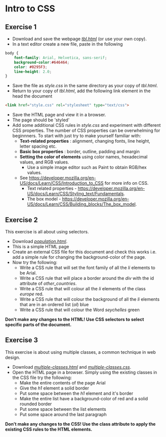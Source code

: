 # Intro to CSS

## Exercise 1
* Download and save the webpage [*tbl.html*](./tbl.html) (or use your own copy).  
* In a text editor create a new file, paste in the following
```css
body {
    font-family: Arial, Helvetica, sans-serif;
    background-color:#646464;
    color: #0295F3;
    line-height: 2.0;
}
```
* Save the file as *style.css* in the same directory as your copy of *tbl.html*.
* Return to your copy of *tbl.html*, add the following link element in the head the document
```html
<link href="style.css" rel="stylesheet" type="text/css">
```
* Save the HTML page and view it in a browser.
* The page should be 'styled'
* Add some additional CSS rules in *style.css* and experiment with different CSS properties. The number of CSS properties can be overwhelming for beginnners. To start with just try to make yourself familiar with:
    * **Text-related properties** : alignment, changing fonts, line height, letter spacing etc.
    * **Basic box properties** : border, outline, padding and margin
    * **Setting the color of elements** using color names, hexadecimal values, and RGB values.
        * Use a simple image editor such as Paint to obtain RGB/hex values.
    * See https://developer.mozilla.org/en-US/docs/Learn/CSS/Introduction_to_CSS for more info on CSS.
        * Text related properties - https://developer.mozilla.org/en-US/docs/Learn/CSS/Styling_text/Fundamentals.
        * The box model - https://developer.mozilla.org/en-US/docs/Learn/CSS/Building_blocks/The_box_model.  

## Exercise 2
This exercise is all about using selectors.
* Download [*population.html*](./population.html).
* This is a simple HTML page
* Create an external CSS file for this document and check this works i.e. add a simple rule for changing the background-color of the page.
* Now try the following:
    * Write a CSS rule that will set the font family of all the *li* elements to be Arial.
    * Write a CSS rule that will place a border around the *div* with the id attribute of *other_countries*.
    * Write a CSS rule that will colour all the *li* elements of the class *europe* red.
    * Write a CSS rule that will colour the background of all the *li* elements that are in an ordered list (*ol*) blue
    * Write a CSS rule that will colour the Word *seychelles* green

**Don’t make any changes to the HTML! Use CSS selectors to select specific parts of the document.**

## Exercise 3
This exercise is about using multiple classes, a common technique in web design.
* Download [*multiple-classes.html*](./multiple-classes.html) and [*multiple-classes.css*](./multiple-classes.css).
* Open the HTML page in a browser. Simply using the existing classes in the CSS file try the following:
    * Make the entire contents of the page Arial
    * Give the *h1* element a solid border
    * Put some space between the *h1* element and it's border
    * Make the entire list have a background-color of red and a solid rounded border
    * Put some space between the list elements
    * Put some space around the last paragraph

**Don’t make any changes to the CSS! Use the class attribute to apply the existing CSS rules to the HTML elements.**
